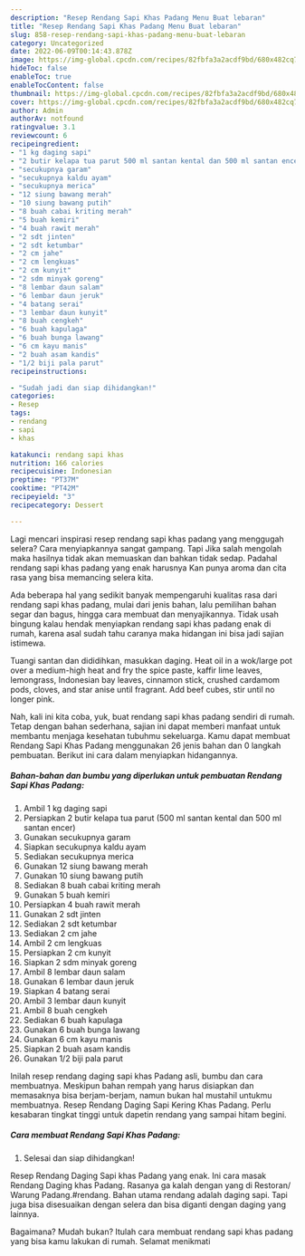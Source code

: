 ```yaml
---
description: "Resep Rendang Sapi Khas Padang Menu Buat lebaran"
title: "Resep Rendang Sapi Khas Padang Menu Buat lebaran"
slug: 858-resep-rendang-sapi-khas-padang-menu-buat-lebaran
category: Uncategorized
date: 2022-06-09T00:14:43.878Z
image: https://img-global.cpcdn.com/recipes/82fbfa3a2acdf9bd/680x482cq70/rendang-sapi-khas-padang-foto-resep-utama.jpg
hideToc: false
enableToc: true
enableTocContent: false
thumbnail: https://img-global.cpcdn.com/recipes/82fbfa3a2acdf9bd/680x482cq70/rendang-sapi-khas-padang-foto-resep-utama.jpg
cover: https://img-global.cpcdn.com/recipes/82fbfa3a2acdf9bd/680x482cq70/rendang-sapi-khas-padang-foto-resep-utama.jpg
author: Admin
authorAv: notfound
ratingvalue: 3.1
reviewcount: 6
recipeingredient:
- "1 kg daging sapi"
- "2 butir kelapa tua parut 500 ml santan kental dan 500 ml santan encer"
- "secukupnya garam"
- "secukupnya kaldu ayam"
- "secukupnya merica"
- "12 siung bawang merah"
- "10 siung bawang putih"
- "8 buah cabai kriting merah"
- "5 buah kemiri"
- "4 buah rawit merah"
- "2 sdt jinten"
- "2 sdt ketumbar"
- "2 cm jahe"
- "2 cm lengkuas"
- "2 cm kunyit"
- "2 sdm minyak goreng"
- "8 lembar daun salam"
- "6 lembar daun jeruk"
- "4 batang serai"
- "3 lembar daun kunyit"
- "8 buah cengkeh"
- "6 buah kapulaga"
- "6 buah bunga lawang"
- "6 cm kayu manis"
- "2 buah asam kandis"
- "1/2 biji pala parut"
recipeinstructions:

- "Sudah jadi dan siap dihidangkan!"
categories:
- Resep
tags:
- rendang
- sapi
- khas

katakunci: rendang sapi khas 
nutrition: 166 calories
recipecuisine: Indonesian
preptime: "PT37M"
cooktime: "PT42M"
recipeyield: "3"
recipecategory: Dessert

---
```



Lagi mencari inspirasi resep rendang sapi khas padang yang menggugah selera? Cara menyiapkannya sangat gampang. Tapi Jika salah mengolah maka hasilnya tidak akan memuaskan dan bahkan tidak sedap. Padahal rendang sapi khas padang yang enak harusnya Kan punya aroma dan cita rasa yang bisa memancing selera kita.


Ada beberapa hal yang sedikit banyak mempengaruhi kualitas rasa dari rendang sapi khas padang, mulai dari jenis bahan, lalu pemilihan bahan segar dan bagus, hingga cara membuat dan menyajikannya. Tidak usah bingung kalau hendak menyiapkan rendang sapi khas padang enak di rumah, karena asal sudah tahu caranya maka hidangan ini bisa jadi sajian istimewa.

Tuangi santan dan dididihkan, masukkan daging. Heat oil in a wok/large pot over a medium-high heat and fry the spice paste, kaffir lime leaves, lemongrass, Indonesian bay leaves, cinnamon stick, crushed cardamom pods, cloves, and star anise until fragrant. Add beef cubes, stir until no longer pink.


Nah, kali ini kita coba, yuk, buat rendang sapi khas padang sendiri di rumah. Tetap dengan bahan sederhana, sajian ini dapat memberi manfaat untuk membantu menjaga kesehatan tubuhmu sekeluarga. Kamu dapat membuat Rendang Sapi Khas Padang menggunakan 26 jenis bahan dan 0 langkah pembuatan. Berikut ini cara dalam menyiapkan hidangannya.

<!--inarticleads1-->

##### Bahan-bahan dan bumbu yang diperlukan untuk pembuatan Rendang Sapi Khas Padang:

1. Ambil 1 kg daging sapi
1. Persiapkan 2 butir kelapa tua parut (500 ml santan kental dan 500 ml santan encer)
1. Gunakan secukupnya garam
1. Siapkan secukupnya kaldu ayam
1. Sediakan secukupnya merica
1. Gunakan 12 siung bawang merah
1. Gunakan 10 siung bawang putih
1. Sediakan 8 buah cabai kriting merah
1. Gunakan 5 buah kemiri
1. Persiapkan 4 buah rawit merah
1. Gunakan 2 sdt jinten
1. Sediakan 2 sdt ketumbar
1. Sediakan 2 cm jahe
1. Ambil 2 cm lengkuas
1. Persiapkan 2 cm kunyit
1. Siapkan 2 sdm minyak goreng
1. Ambil 8 lembar daun salam
1. Gunakan 6 lembar daun jeruk
1. Siapkan 4 batang serai
1. Ambil 3 lembar daun kunyit
1. Ambil 8 buah cengkeh
1. Sediakan 6 buah kapulaga
1. Gunakan 6 buah bunga lawang
1. Gunakan 6 cm kayu manis
1. Siapkan 2 buah asam kandis
1. Gunakan 1/2 biji pala parut


Inilah resep rendang daging sapi khas Padang asli, bumbu dan cara membuatnya. Meskipun bahan rempah yang harus disiapkan dan memasaknya bisa berjam-berjam, namun bukan hal mustahil untukmu membuatnya. Resep Rendang Daging Sapi Kering Khas Padang. Perlu kesabaran tingkat tinggi untuk dapetin rendang yang sampai hitam begini. 

<!--inarticleads2-->

##### Cara membuat Rendang Sapi Khas Padang:


1. Selesai dan siap dihidangkan!

Resep Rendang Daging Sapi khas Padang yang enak. Ini cara masak Rendang Daging khas Padang. Rasanya ga kalah dengan yang di Restoran/ Warung Padang.#rendang. Bahan utama rendang adalah daging sapi. Tapi juga bisa disesuaikan dengan selera dan bisa diganti dengan daging yang lainnya. 

Bagaimana? Mudah bukan? Itulah cara membuat rendang sapi khas padang yang bisa kamu lakukan di rumah. Selamat menikmati
